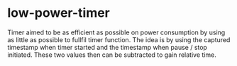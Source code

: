 # low-power-timer
Timer aimed to be as efficient as possible on power consumption by using as little as possible to fullfil timer function.
The idea is by using the captured timestamp when timer started and the timestamp when pause / stop initiated. These two values then can be subtracted to gain relative time.
